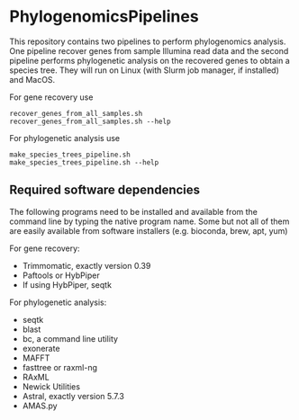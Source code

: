 # PhylogenomicsPipelines

This repository contains two pipelines to perform phylogenomics analysis. One pipeline recover genes from sample Illumina read data and the second pipeline performs phylogenetic analysis on the recovered genes to obtain a species tree. They will run on Linux (with Slurm job manager, if installed) and MacOS.

For gene recovery use
```
recover_genes_from_all_samples.sh
recover_genes_from_all_samples.sh --help
```

For phylogenetic analysis use
```
make_species_trees_pipeline.sh
make_species_trees_pipeline.sh --help
```

## Required software dependencies
The following programs need to be installed and available from the command line by typing the native program name. Some but not all of them are easily available from software installers (e.g. bioconda, brew, apt, yum)

For gene recovery:
* Trimmomatic, exactly version 0.39
* Paftools or HybPiper
* If using HybPiper, seqtk

For phylogenetic analysis:
* seqtk
* blast
* bc, a command line utility
* exonerate
* MAFFT
* fasttree or raxml-ng
* RAxML
* Newick Utilities
* Astral, exactly version 5.7.3
* AMAS.py





